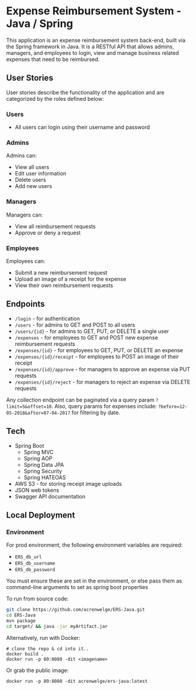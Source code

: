 # Expense Reimbursement System - Java / Spring

This application is an expense reimbursement system back-end, built via the Spring framework in Java.
It is a RESTful API that allows admins, managers, and employees to login, view and manage business related expenses that need to be reimbursed.

## User Stories

User stories describe the functionality of the application and are categorized by the roles defined below:

### Users

* All users can login using their username and password

### Admins

Admins can:
* View all users
* Edit user information
* Delete users
* Add new users

### Managers

Managers can:

* View all reimbursement requests
* Approve or deny a request

### Employees

Employees can:

* Submit a new reimbursement request
* Upload an image of a receipt for the expense
* View their own reimbursement requests

## Endpoints

* `/login` - for authentication
* `/users` - for admins to GET and POST to all users
* `/users/{id}` - for admins to GET, PUT, or DELETE a single user
* `/expenses` - for employees to GET and POST new expense reimbursement requests
* `/expenses/{id}` - for employees to GET, PUT, or DELETE an expense
* `/expenses/{id}/receipt` - for employees to POST an image of their receipt
* `/expenses/{id}/approve` - for managers to approve an expense via PUT requests
* `/expenses/{id}/reject` - for managers to reject an expense via DELETE requests

Any collection endpoint can be paginated via a query param `?limit=5&offset=10`.
Also, query params for expenses include: `?before=12-05-2018&after=07-04-2017` for filtering by date.

## Tech

* Spring Boot
  * Spring MVC
  * Spring AOP
  * Spring Data JPA
  * Spring Security
  * Spring HATEOAS
* AWS S3 - for storing receipt image uploads
* JSON web tokens
* Swagger API documentation

## Local Deployment

### Environment
For prod environment, the following environment variables are required:
* `ERS_db_url`
* `ERS_db_username`
* `ERS_db_password`

You must ensure these are set in the environment, or else pass them as command-line arguments to set as spring boot properties

To run from source code:

```bash
git clone https://github.com/acrenwelge/ERS-Java.git
cd ERS-Java
mvn package
cd target/ && java -jar myArtifact.jar
```

Alternatively, run with Docker:

```
# clone the repo & cd into it..
docker build .
docker run -p 80:8080 -dit <imagename>
```

Or grab the public image:

```
docker run -p 80:8080 -dit acrenwelge/ers-java:latest
```
